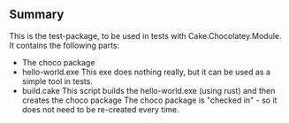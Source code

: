 ﻿## Summary

This is the test-package, to be used in tests with Cake.Chocolatey.Module.
It contains the following parts:

- The choco package
- hello-world.exe
  This exe does nothing really, but it can be used as a simple tool in tests.
- build.cake
  This script builds the hello-world.exe (using rust) and then creates the choco package
  The choco package is "checked in" - so it does not need to be re-created every time.
